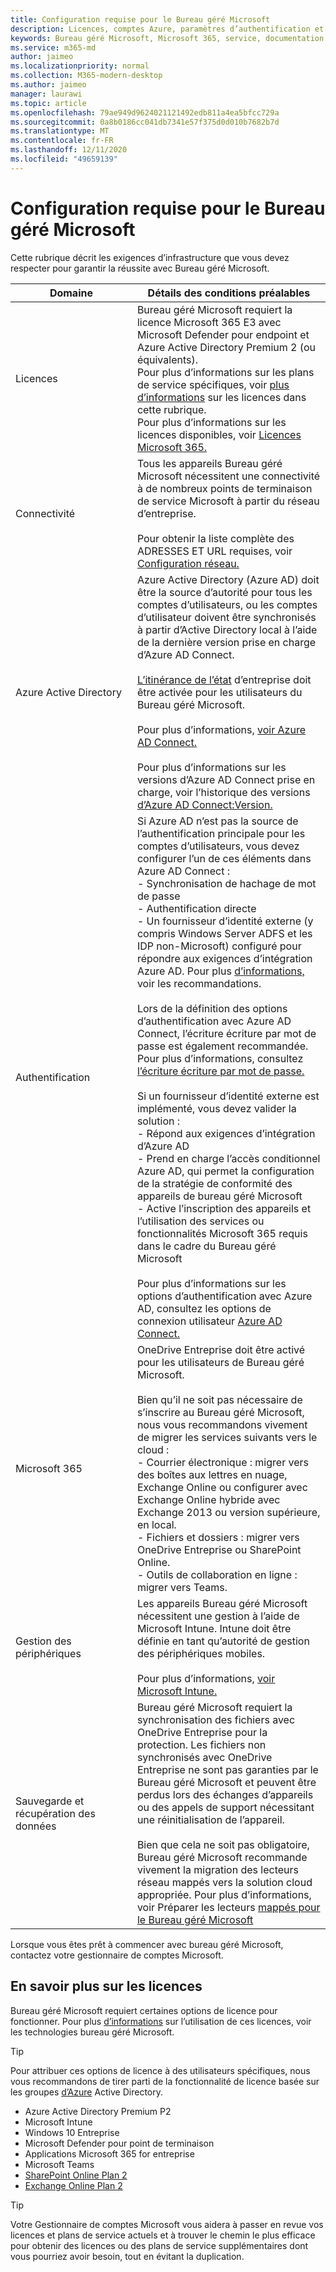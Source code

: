 ```yaml
---
title: Configuration requise pour le Bureau géré Microsoft
description: Licences, comptes Azure, paramètres d’authentification et paramètres Microsoft 365 à configurer avant de s’inscrire au Bureau géré Microsoft
keywords: Bureau géré Microsoft, Microsoft 365, service, documentation
ms.service: m365-md
author: jaimeo
ms.localizationpriority: normal
ms.collection: M365-modern-desktop
ms.author: jaimeo
manager: laurawi
ms.topic: article
ms.openlocfilehash: 79ae949d9624021121492edb811a4ea5bfcc729a
ms.sourcegitcommit: 0a8b0186cc041db7341e57f375d0d010b7682b7d
ms.translationtype: MT
ms.contentlocale: fr-FR
ms.lasthandoff: 12/11/2020
ms.locfileid: "49659139"
---
```

# <a name="prerequisites-for-microsoft-managed-desktop"></a>Configuration requise pour le Bureau géré Microsoft

<!--This topic is the target for a "Learn more" link in the Admin Portal (aka.ms/prereq-azure); do not delete.-->
<!--from Prerequisites -->

Cette rubrique décrit les exigences d’infrastructure que vous devez respecter pour garantir la réussite avec Bureau géré Microsoft. 


Domaine | Détails des conditions préalables
--- | ---
Licences |Bureau géré Microsoft requiert la licence Microsoft 365 E3 avec Microsoft Defender pour endpoint et Azure Active Directory Premium 2 (ou équivalents).<br>Pour plus d’informations sur les plans de service spécifiques, voir [plus d’informations](#more-about-licenses) sur les licences dans cette rubrique.<br>Pour plus d’informations sur les licences disponibles, voir [Licences Microsoft 365.](https://www.microsoft.com/microsoft-365/compare-all-microsoft-365-plans)
Connectivité |  Tous les appareils Bureau géré Microsoft nécessitent une connectivité à de nombreux points de terminaison de service Microsoft à partir du réseau d’entreprise.<br><br>Pour obtenir la liste complète des ADRESSES ET URL requises, voir [Configuration réseau.](../get-ready/network.md) 
Azure Active Directory |    Azure Active Directory (Azure AD) doit être la source d’autorité pour tous les comptes d’utilisateurs, ou les comptes d’utilisateur doivent être synchronisés à partir d’Active Directory local à l’aide de la dernière version prise en charge d’Azure AD Connect.<br><br>[L’itinérance de l’état](https://docs.microsoft.com/azure/active-directory/devices/enterprise-state-roaming-overview) d’entreprise doit être activée pour les utilisateurs du Bureau géré Microsoft.<br><br>Pour plus d’informations, [voir Azure AD Connect.](https://docs.microsoft.com/azure/active-directory/hybrid/whatis-azure-ad-connect)<br><br>Pour plus d’informations sur les versions d’Azure AD Connect prise en charge, voir l’historique des versions [d’Azure AD Connect:Version.](https://docs.microsoft.com/azure/active-directory/hybrid/reference-connect-version-history)
Authentification |    Si Azure AD n’est pas la source de l’authentification principale pour les comptes d’utilisateurs, vous devez configurer l’un de ces éléments dans Azure AD Connect :<br>- Synchronisation de hachage de mot de passe<br>- Authentification directe<br>- Un fournisseur d’identité externe (y compris Windows Server ADFS et les IDP non-Microsoft) configuré pour répondre aux exigences d’intégration Azure AD. Pour plus [d’informations,](https://www.microsoft.com/download/details.aspx?id=56843) voir les recommandations. <br><br>Lors de la définition des options d’authentification avec Azure AD Connect, l’écriture écriture par mot de passe est également recommandée. Pour plus d’informations, consultez [l’écriture écriture par mot de passe.](https://docs.microsoft.com/azure/active-directory/authentication/howto-sspr-writeback) <br><br>Si un fournisseur d’identité externe est implémenté, vous devez valider la solution :<br>- Répond aux exigences d’intégration d’Azure AD<br>- Prend en charge l’accès conditionnel Azure AD, qui permet la configuration de la stratégie de conformité des appareils de bureau géré Microsoft<br>- Active l’inscription des appareils et l’utilisation des services ou fonctionnalités Microsoft 365 requis dans le cadre du Bureau géré Microsoft <br><br>Pour plus d’informations sur les options d’authentification avec Azure AD, consultez les options de connexion utilisateur [Azure AD Connect.](https://docs.microsoft.com/azure/active-directory/connect/active-directory-aadconnect-user-signin)
Microsoft 365 | OneDrive Entreprise doit être activé pour les utilisateurs de Bureau géré Microsoft.<br><br>Bien qu’il ne soit pas nécessaire de s’inscrire au Bureau géré Microsoft, nous vous recommandons vivement de migrer les services suivants vers le cloud :<br>- Courrier électronique : migrer vers des boîtes aux lettres en nuage, Exchange Online ou configurer avec Exchange Online hybride avec Exchange 2013 ou version supérieure, en local.<br>- Fichiers et dossiers : migrer vers OneDrive Entreprise ou SharePoint Online.<br>- Outils de collaboration en ligne : migrer vers Teams.
Gestion des périphériques | Les appareils Bureau géré Microsoft nécessitent une gestion à l’aide de Microsoft Intune. Intune doit être définie en tant qu’autorité de gestion des périphériques mobiles.<br><br>Pour plus d’informations, [voir Microsoft Intune.](https://www.microsoft.com/cloud-platform/microsoft-intune) 
Sauvegarde et récupération des données |  Bureau géré Microsoft requiert la synchronisation des fichiers avec OneDrive Entreprise pour la protection. Les fichiers non synchronisés avec OneDrive Entreprise ne sont pas garanties par le Bureau géré Microsoft et peuvent être perdus lors des échanges d’appareils ou des appels de support nécessitant une réinitialisation de l’appareil.<br><br>Bien que cela ne soit pas obligatoire, Bureau géré Microsoft recommande vivement la migration des lecteurs réseau mappés vers la solution cloud appropriée. Pour plus d’informations, voir Préparer les lecteurs [mappés pour le Bureau géré Microsoft](mapped-drives.md)

Lorsque vous êtes prêt à commencer avec bureau géré Microsoft, contactez votre gestionnaire de comptes Microsoft. 

## <a name="more-about-licenses"></a>En savoir plus sur les licences

Bureau géré Microsoft requiert certaines options de licence pour fonctionner. Pour plus [d’informations](../intro/technologies.md) sur l’utilisation de ces licences, voir les technologies bureau géré Microsoft.

> [!TIP]
> Pour attribuer ces options de licence à des utilisateurs spécifiques, nous vous recommandons de tirer parti de la fonctionnalité de licence basée sur les groupes [d’Azure](https://docs.microsoft.com/azure/active-directory/fundamentals/active-directory-licensing-whatis-azure-portal) Active Directory.

- Azure Active Directory Premium P2
- Microsoft Intune 
- Windows 10 Entreprise  
- Microsoft Defender pour point de terminaison
- Applications Microsoft 365 for entreprise
- Microsoft Teams
- [SharePoint Online Plan 2](https://www.microsoft.com/microsoft-365/sharepoint/compare-sharepoint-plans)
- [Exchange Online Plan 2](https://www.microsoft.com/microsoft-365/exchange/compare-microsoft-exchange-online-plans) 


> [!TIP]
> Votre Gestionnaire de comptes Microsoft vous aidera à passer en revue vos licences et plans de service actuels et à trouver le chemin le plus efficace pour obtenir des licences ou des plans de service supplémentaires dont vous pourriez avoir besoin, tout en évitant la duplication.
